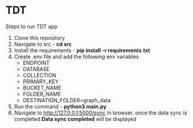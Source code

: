 # TDT

Steps to run TDT app

1. Clone this repository
2. Navigate to src - <b> cd src </b>
3. Install the requirements - <b> pip install -r requirements.txt </b>
4. Create .env file and add the following env variables
    <ul>
        <li>ENDPOINT</li>
        <li>DATABASE</li>
        <li>COLLECTION</li>
        <li>PRIMARY_KEY</li>
        <li>BUCKET_NAME</li>
        <li>FOLDER_NAME</li>
        <li>DESTINATION_FOLDER=graph_data</li>
    </ul>
5. Run the command - <b> python3 main.py </b>
6. Navigate to http://127.0.0.1:5000/sync in browser. once the data sync is completed <b>Data sync completed</b> will be displayed
